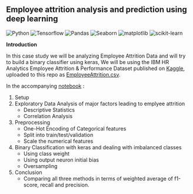 ## Employee attrition analysis and prediction using deep learning


![Python](https://img.shields.io/badge/python-v3.7-blue) ![Tensorflow](https://img.shields.io/badge/Tensorflow-2.4.1-blueviolet) ![Pandas](https://img.shields.io/badge/Pandas-v1.1.5-brightgreen) ![Seaborn](https://img.shields.io/badge/Seaborn-v0.11.1-red) ![matplotlib](https://img.shields.io/badge/matplotlib-v3.2.2-blue) ![scikit-learn](https://img.shields.io/badge/scikit--learn-0.22.2.post1-orange)

**Introduction**


In this case study we will be analyzing Employee Attrition Data and will try to build a binary classifier using keras, We will be using the IBM HR Analytics Employee Attrition & Performance Dataset published on [Kaggle](https://www.kaggle.com/pavansubhasht/ibm-hr-analytics-attrition-dataset), uploaded to this repo as [EmployeeAttrition.csv](EmployeeAttrition.csv). 

In the accompanying [notebook](Attrition_prediction,_dealing_with_class_imbalance.ipynb) : 
1. Setup
2. Exploratory Data Analysis of major factors leading to emplyee attrition
   * Descriptive Statistics
   * Correlation Analysis
3. Preprocessing
   * One-Hot Encoding of Categorical features
   * Split into train/test/validation 
   * Scale the numerical features
4. Binary Classification with keras and dealing with imbalanced classes
   * Using class weight
   * Using output neuron initial bias
   * Oversampling
5. Conclusion 
   * Comparing all three methods in terms of weighted average of f1-score, recall and precision. 

